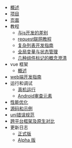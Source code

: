 * [概述](README.md)
* [项目](project.md)
* [页面](page.md)
* 教程
  * [与js开发的差别](tutorial/codegap.md)
  * [request联网教程](tutorial/request.md)
  * [复杂列表开发指南](tutorial/stickynestlist.md)
  * [全局变量与状态管理](tutorial/store.md)
  * [几种组件标记的概念澄清](tutorial/idref.md)
* vue 框架
  * [概述](vue/README.md)
* [web端开发指南](web/README.md)
* 运行和调试
  * [真机运行](https://uniapp.dcloud.net.cn/tutorial/run/run-app.html)
  * [Android审查元素](debug/android-inspector.md)
* [性能优化](performance.md)
* [源码和示例](sample.md)
* [uni错误规范](https://uniapp.dcloud.net.cn/tutorial/err-spec.html)
* [跨平台框架及原生对比](select.md)
* 更新日志
  * [正式版](release.md)
  * [Alpha 版](release-note-alpha.md)
